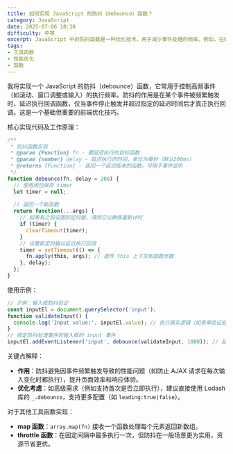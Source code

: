 ```yaml
---
title: 如何实现 JavaScript 的防抖（debounce）函数？
category: JavaScript
date: 2025-07-06 18:30
difficulty: 中等
excerpt: JavaScript 中的防抖函数是一种优化技术，用于减少事件处理的频率。例如，在输入框中输入时触发验证请求，使用防抖可以避免在短时间内多次发送请求。
tags:
- 工具函数
- 性能优化
- 函数
---
```

我将实现一个 JavaScript 的防抖（debounce）函数，它常用于控制高频事件（如滚动、窗口调整或输入）的执行频率。防抖的作用是在某个事件被频繁触发时，延迟执行回调函数，仅当事件停止触发并超过指定的延迟时间后才真正执行回调。这是一个基础但重要的前端优化技巧。

核心实现代码及工作原理：
```javascript
/**
 * 防抖函数实现
 * @param {Function} fn - 要延迟执行的目标函数
 * @param {number} delay - 延迟执行的时间，单位为毫秒（默认200ms）
 * @returns {Function} - 返回一个延迟版本的函数，可用于事件监听
 */
function debounce(fn, delay = 200) {
  // 使用闭包保存 timer
  let timer = null;
  
  // 返回一个新函数
  return function(...args) {
    // 如果有之前设置的定时器，清除它以确保重新计时
    if (timer) {
      clearTimeout(timer);
    }
    // 设置新定时器以延迟执行回调
    timer = setTimeout(() => {
      fn.apply(this, args); // 透传 this 上下文和函数参数
    }, delay);
  };
}
```

使用示例：
```javascript
// 示例：输入框防抖验证
const inputEl = document.querySelector('input');
function validateInput() {
  console.log('Input value:', inputEl.value); // 执行真实逻辑（如表单验证或搜索请求）
}
// 绑定防抖处理事件到输入框的 input 事件
inputEl.addEventListener('input', debounce(validateInput, 1000)); // 延迟1秒执行验证
```
关键点解释：
- **作用**：防抖避免因事件频繁触发导致的性能问题（如防止 AJAX 请求在每次输入变化时都执行），提升页面效率和响应体验。
- **优化考虑**：如高级需求（例如支持首次是否立即执行），建议直接使用 Lodash 库的 `_.debounce`，支持更多配置（如 `leading:true|false`）。
  
对于其他工具函数实现：
- **map 函数**：`array.map(fn)` 接收一个函数处理每个元素返回新数组。
- **throttle 函数**：在固定间隔中最多执行一次，但防抖在一般场景更为实用，资源节省更优。
